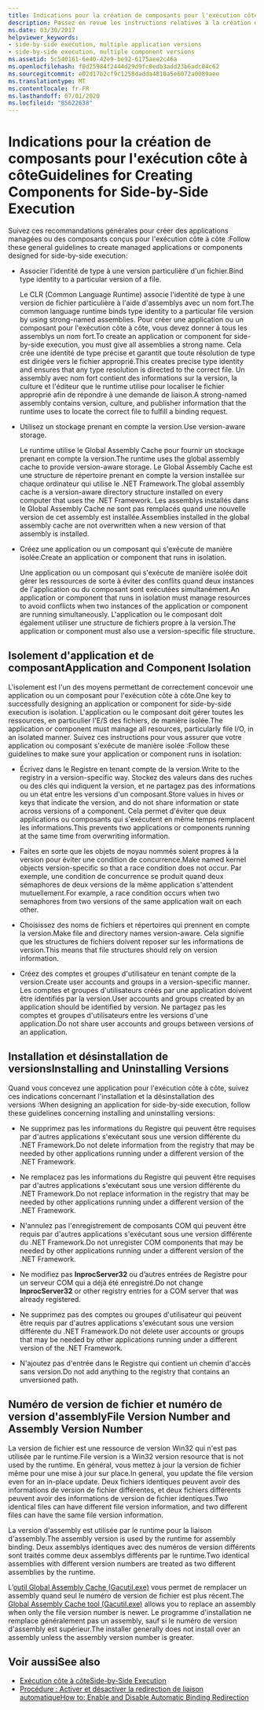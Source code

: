 ```yaml
---
title: Indications pour la création de composants pour l'exécution côte à côte
description: Passez en revue les instructions relatives à la création de composants pour l’exécution côte à côte. Par exemple, liez l’identité de type à une certaine version de fichier ou utilisez un stockage prenant en compte la version.
ms.date: 03/30/2017
helpviewer_keywords:
- side-by-side execution, multiple application versions
- side-by-side execution, multiple component versions
ms.assetid: 5c540161-6e40-42e9-be92-6175aee2c46a
ms.openlocfilehash: f0d25984f2444d29d9fc0edb3add23b6adc04c62
ms.sourcegitcommit: e02d17b2cf9c1258dadda4810a5e6072a0089aee
ms.translationtype: MT
ms.contentlocale: fr-FR
ms.lasthandoff: 07/01/2020
ms.locfileid: "85622638"
---
```

# <a name="guidelines-for-creating-components-for-side-by-side-execution"></a><span data-ttu-id="d5841-104">Indications pour la création de composants pour l'exécution côte à côte</span><span class="sxs-lookup"><span data-stu-id="d5841-104">Guidelines for Creating Components for Side-by-Side Execution</span></span>
<span data-ttu-id="d5841-105">Suivez ces recommandations générales pour créer des applications managées ou des composants conçus pour l'exécution côte à côte :</span><span class="sxs-lookup"><span data-stu-id="d5841-105">Follow these general guidelines to create managed applications or components designed for side-by-side execution:</span></span>  
  
- <span data-ttu-id="d5841-106">Associer l'identité de type à une version particulière d'un fichier.</span><span class="sxs-lookup"><span data-stu-id="d5841-106">Bind type identity to a particular version of a file.</span></span>  
  
     <span data-ttu-id="d5841-107">Le CLR (Common Language Runtime) associe l'identité de type à une version de fichier particulière à l'aide d'assemblys avec un nom fort.</span><span class="sxs-lookup"><span data-stu-id="d5841-107">The common language runtime binds type identity to a particular file version by using strong-named assemblies.</span></span> <span data-ttu-id="d5841-108">Pour créer une application ou un composant pour l'exécution côte à côte, vous devez donner à tous les assemblys un nom fort.</span><span class="sxs-lookup"><span data-stu-id="d5841-108">To create an application or component for side-by-side execution, you must give all assemblies a strong name.</span></span> <span data-ttu-id="d5841-109">Cela crée une identité de type précise et garantit que toute résolution de type est dirigée vers le fichier approprié.</span><span class="sxs-lookup"><span data-stu-id="d5841-109">This creates precise type identity and ensures that any type resolution is directed to the correct file.</span></span> <span data-ttu-id="d5841-110">Un assembly avec nom fort contient des informations sur la version, la culture et l'éditeur que le runtime utilise pour localiser le fichier approprié afin de répondre à une demande de liaison.</span><span class="sxs-lookup"><span data-stu-id="d5841-110">A strong-named assembly contains version, culture, and publisher information that the runtime uses to locate the correct file to fulfill a binding request.</span></span>  
  
- <span data-ttu-id="d5841-111">Utilisez un stockage prenant en compte la version.</span><span class="sxs-lookup"><span data-stu-id="d5841-111">Use version-aware storage.</span></span>  
  
     <span data-ttu-id="d5841-112">Le runtime utilise le Global Assembly Cache pour fournir un stockage prenant en compte la version.</span><span class="sxs-lookup"><span data-stu-id="d5841-112">The runtime uses the global assembly cache to provide version-aware storage.</span></span> <span data-ttu-id="d5841-113">Le Global Assembly Cache est une structure de répertoire prenant en compte la version installée sur chaque ordinateur qui utilise le .NET Framework.</span><span class="sxs-lookup"><span data-stu-id="d5841-113">The global assembly cache is a version-aware directory structure installed on every computer that uses the .NET Framework.</span></span> <span data-ttu-id="d5841-114">Les assemblys installés dans le Global Assembly Cache ne sont pas remplacés quand une nouvelle version de cet assembly est installée.</span><span class="sxs-lookup"><span data-stu-id="d5841-114">Assemblies installed in the global assembly cache are not overwritten when a new version of that assembly is installed.</span></span>  
  
- <span data-ttu-id="d5841-115">Créez une application ou un composant qui s'exécute de manière isolée.</span><span class="sxs-lookup"><span data-stu-id="d5841-115">Create an application or component that runs in isolation.</span></span>  
  
     <span data-ttu-id="d5841-116">Une application ou un composant qui s'exécute de manière isolée doit gérer les ressources de sorte à éviter des conflits quand deux instances de l'application ou du composant sont exécutées simultanément.</span><span class="sxs-lookup"><span data-stu-id="d5841-116">An application or component that runs in isolation must manage resources to avoid conflicts when two instances of the application or component are running simultaneously.</span></span> <span data-ttu-id="d5841-117">L'application ou le composant doit également utiliser une structure de fichiers propre à la version.</span><span class="sxs-lookup"><span data-stu-id="d5841-117">The application or component must also use a version-specific file structure.</span></span>  
  
## <a name="application-and-component-isolation"></a><span data-ttu-id="d5841-118">Isolement d'application et de composant</span><span class="sxs-lookup"><span data-stu-id="d5841-118">Application and Component Isolation</span></span>  
 <span data-ttu-id="d5841-119">L'isolement est l'un des moyens permettant de correctement concevoir une application ou un composant pour l'exécution côte à côte.</span><span class="sxs-lookup"><span data-stu-id="d5841-119">One key to successfully designing an application or component for side-by-side execution is isolation.</span></span> <span data-ttu-id="d5841-120">L'application ou le composant doit gérer toutes les ressources, en particulier l'E/S des fichiers, de manière isolée.</span><span class="sxs-lookup"><span data-stu-id="d5841-120">The application or component must manage all resources, particularly file I/O, in an isolated manner.</span></span> <span data-ttu-id="d5841-121">Suivez ces instructions pour vous assurer que votre application ou composant s'exécute de manière isolée :</span><span class="sxs-lookup"><span data-stu-id="d5841-121">Follow these guidelines to make sure your application or component runs in isolation:</span></span>  
  
- <span data-ttu-id="d5841-122">Écrivez dans le Registre en tenant compte de la version.</span><span class="sxs-lookup"><span data-stu-id="d5841-122">Write to the registry in a version-specific way.</span></span> <span data-ttu-id="d5841-123">Stockez des valeurs dans des ruches ou des clés qui indiquent la version, et ne partagez pas des informations ou un état entre les versions d'un composant.</span><span class="sxs-lookup"><span data-stu-id="d5841-123">Store values in hives or keys that indicate the version, and do not share information or state across versions of a component.</span></span> <span data-ttu-id="d5841-124">Cela permet d'éviter que deux applications ou composants qui s'exécutent en même temps remplacent les informations.</span><span class="sxs-lookup"><span data-stu-id="d5841-124">This prevents two applications or components running at the same time from overwriting information.</span></span>  
  
- <span data-ttu-id="d5841-125">Faites en sorte que les objets de noyau nommés soient propres à la version pour éviter une condition de concurrence.</span><span class="sxs-lookup"><span data-stu-id="d5841-125">Make named kernel objects version-specific so that a race condition does not occur.</span></span> <span data-ttu-id="d5841-126">Par exemple, une condition de concurrence se produit quand deux sémaphores de deux versions de la même application s'attendent mutuellement.</span><span class="sxs-lookup"><span data-stu-id="d5841-126">For example, a race condition occurs when two semaphores from two versions of the same application wait on each other.</span></span>  
  
- <span data-ttu-id="d5841-127">Choisissez des noms de fichiers et répertoires qui prennent en compte la version.</span><span class="sxs-lookup"><span data-stu-id="d5841-127">Make file and directory names version-aware.</span></span> <span data-ttu-id="d5841-128">Cela signifie que les structures de fichiers doivent reposer sur les informations de version.</span><span class="sxs-lookup"><span data-stu-id="d5841-128">This means that file structures should rely on version information.</span></span>  
  
- <span data-ttu-id="d5841-129">Créez des comptes et groupes d'utilisateur en tenant compte de la version.</span><span class="sxs-lookup"><span data-stu-id="d5841-129">Create user accounts and groups in a version-specific manner.</span></span> <span data-ttu-id="d5841-130">Les comptes et groupes d'utilisateurs créés par une application doivent être identifiés par la version.</span><span class="sxs-lookup"><span data-stu-id="d5841-130">User accounts and groups created by an application should be identified by version.</span></span> <span data-ttu-id="d5841-131">Ne partagez pas les comptes et groupes d'utilisateurs entre les versions d'une application.</span><span class="sxs-lookup"><span data-stu-id="d5841-131">Do not share user accounts and groups between versions of an application.</span></span>  
  
## <a name="installing-and-uninstalling-versions"></a><span data-ttu-id="d5841-132">Installation et désinstallation de versions</span><span class="sxs-lookup"><span data-stu-id="d5841-132">Installing and Uninstalling Versions</span></span>  
 <span data-ttu-id="d5841-133">Quand vous concevez une application pour l'exécution côte à côte, suivez ces indications concernant l'installation et la désinstallation des versions :</span><span class="sxs-lookup"><span data-stu-id="d5841-133">When designing an application for side-by-side execution, follow these guidelines concerning installing and uninstalling versions:</span></span>  
  
- <span data-ttu-id="d5841-134">Ne supprimez pas les informations du Registre qui peuvent être requises par d'autres applications s'exécutant sous une version différente du .NET Framework.</span><span class="sxs-lookup"><span data-stu-id="d5841-134">Do not delete information from the registry that may be needed by other applications running under a different version of the .NET Framework.</span></span>  
  
- <span data-ttu-id="d5841-135">Ne remplacez pas les informations du Registre qui peuvent être requises par d'autres applications s'exécutant sous une version différente du .NET Framework.</span><span class="sxs-lookup"><span data-stu-id="d5841-135">Do not replace information in the registry that may be needed by other applications running under a different version of the .NET Framework.</span></span>  
  
- <span data-ttu-id="d5841-136">N'annulez pas l'enregistrement de composants COM qui peuvent être requis par d'autres applications s'exécutant sous une version différente du .NET Framework.</span><span class="sxs-lookup"><span data-stu-id="d5841-136">Do not unregister COM components that may be needed by other applications running under a different version of the .NET Framework.</span></span>  
  
- <span data-ttu-id="d5841-137">Ne modifiez pas **InprocServer32** ou d’autres entrées de Registre pour un serveur COM qui a déjà été enregistré.</span><span class="sxs-lookup"><span data-stu-id="d5841-137">Do not change **InprocServer32** or other registry entries for a COM server that was already registered.</span></span>  
  
- <span data-ttu-id="d5841-138">Ne supprimez pas des comptes ou groupes d'utilisateur qui peuvent être requis par d'autres applications s'exécutant sous une version différente du .NET Framework.</span><span class="sxs-lookup"><span data-stu-id="d5841-138">Do not delete user accounts or groups that may be needed by other applications running under a different version of the .NET Framework.</span></span>  
  
- <span data-ttu-id="d5841-139">N'ajoutez pas d'entrée dans le Registre qui contient un chemin d'accès sans version.</span><span class="sxs-lookup"><span data-stu-id="d5841-139">Do not add anything to the registry that contains an unversioned path.</span></span>  
  
## <a name="file-version-number-and-assembly-version-number"></a><span data-ttu-id="d5841-140">Numéro de version de fichier et numéro de version d'assembly</span><span class="sxs-lookup"><span data-stu-id="d5841-140">File Version Number and Assembly Version Number</span></span>  
 <span data-ttu-id="d5841-141">La version de fichier est une ressource de version Win32 qui n'est pas utilisée par le runtime.</span><span class="sxs-lookup"><span data-stu-id="d5841-141">File version is a Win32 version resource that is not used by the runtime.</span></span> <span data-ttu-id="d5841-142">En général, vous mettez à jour la version de fichier même pour une mise à jour sur place.</span><span class="sxs-lookup"><span data-stu-id="d5841-142">In general, you update the file version even for an in-place update.</span></span> <span data-ttu-id="d5841-143">Deux fichiers identiques peuvent avoir des informations de version de fichier différentes, et deux fichiers différents peuvent avoir des informations de version de fichier identiques.</span><span class="sxs-lookup"><span data-stu-id="d5841-143">Two identical files can have different file version information, and two different files can have the same file version information.</span></span>  
  
 <span data-ttu-id="d5841-144">La version d'assembly est utilisée par le runtime pour la liaison d'assembly.</span><span class="sxs-lookup"><span data-stu-id="d5841-144">The assembly version is used by the runtime for assembly binding.</span></span> <span data-ttu-id="d5841-145">Deux assemblys identiques avec des numéros de version différents sont traités comme deux assemblys différents par le runtime.</span><span class="sxs-lookup"><span data-stu-id="d5841-145">Two identical assemblies with different version numbers are treated as two different assemblies by the runtime.</span></span>  
  
 <span data-ttu-id="d5841-146">L’[outil Global Assembly Cache (Gacutil.exe)](../tools/gacutil-exe-gac-tool.md) vous permet de remplacer un assembly quand seul le numéro de version de fichier est plus récent.</span><span class="sxs-lookup"><span data-stu-id="d5841-146">The [Global Assembly Cache tool (Gacutil.exe)](../tools/gacutil-exe-gac-tool.md) allows you to replace an assembly when only the file version number is newer.</span></span> <span data-ttu-id="d5841-147">Le programme d'installation ne remplace généralement pas un assembly, sauf si le numéro de version d'assembly est supérieur.</span><span class="sxs-lookup"><span data-stu-id="d5841-147">The installer generally does not install over an assembly unless the assembly version number is greater.</span></span>  
  
## <a name="see-also"></a><span data-ttu-id="d5841-148">Voir aussi</span><span class="sxs-lookup"><span data-stu-id="d5841-148">See also</span></span>

- [<span data-ttu-id="d5841-149">Exécution côte à côte</span><span class="sxs-lookup"><span data-stu-id="d5841-149">Side-by-Side Execution</span></span>](side-by-side-execution.md)
- [<span data-ttu-id="d5841-150">Procédure : Activer et désactiver la redirection de liaison automatique</span><span class="sxs-lookup"><span data-stu-id="d5841-150">How to: Enable and Disable Automatic Binding Redirection</span></span>](../configure-apps/how-to-enable-and-disable-automatic-binding-redirection.md)
